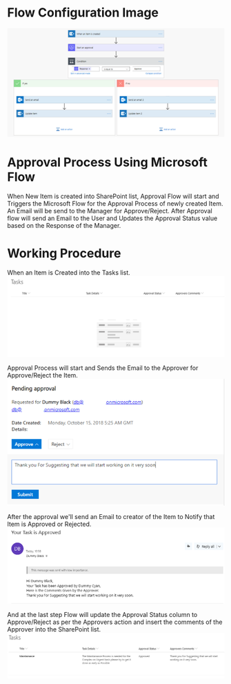 # Flow Configuration Image
![Dlow Configuration Image](https://github.com/mindlabco/Approval-Process-Using-Microsoft-Flow/blob/master/Flow%20Configuration%20Image.png)

# Approval Process Using Microsoft Flow

When New Item is created into SharePoint list, Approval Flow will start and Triggers the Microsoft Flow for the Approval Process of newly created Item. An Email will be send to the Manager for Approve/Reject. After Approval flow will send an Email to the User and Updates the Approval Status value based on the Response of the Manager.

# Working Procedure

When an Item is Created into the Tasks list.
![Task List](https://github.com/mindlabco/Approval-Process-Using-Microsoft-Flow/blob/master/Task%20List.png)

Approval Process will start and Sends the Email to the Approver for Approve/Reject the Item.
![Approval Process Mail](https://github.com/mindlabco/Approval-Process-Using-Microsoft-Flow/blob/master/Approval%20Mail.png)

After the approval we'll send an Email to creator of the Item to Notify that Item is Approved or Rejected.
![Confirmation Email](https://github.com/mindlabco/Approval-Process-Using-Microsoft-Flow/blob/master/Mail.png)

And at the last step Flow will update the Approval Status column to Approve/Reject as per the Approvers action and insert the comments of the Approver into the SharePoint list.
![Updated Task List](https://github.com/mindlabco/Approval-Process-Using-Microsoft-Flow/blob/master/List%202.png)

